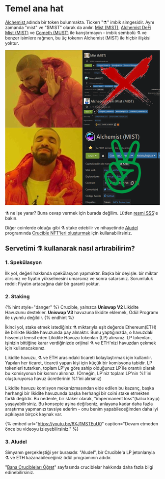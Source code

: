 # Temel ana hat

[Alchemist ](https://etherscan.io/token/0x88acdd2a6425c3faae4bc9650fd7e27e0bebb7ab)adında bir token bulunmakta. Tickerı "⚗️" imbik simgesidir. Aynı zamanda "mist" ve "$MIST" olarak da anılır. [Mist \(MIST\)](https://www.coingecko.com/en/coins/mist), [Alchemist DeFi Mist \(MIST\)](https://www.coingecko.com/en/coins/alchemist-defi-mist) ve [Cometh \(MUST\)](https://coinmarketcap.com/currencies/cometh/) ile karıştırmayın - imbik sembolü ⚗️ ve benzer isimlere rağmen, bu üç tokenın Alchemist \(MIST\) ile hiçbir ilişkisi yoktur.

![](.gitbook/assets/mm_mi21st.png)

⚗️ ne işe yarar? Buna cevap vermek için burada değilim. Lütfen [resmi SSS](faq.md)'e bakın.

Diğer coinlerde olduğu gibi ⚗️ stake edebilir ve nihayetinde [Aludel](the-basic-outline.md#3-aludel) programında [Crucible NFT'leri oluşturmak](crucible/teach-me-about-crucibles.md) için kullanabilirsiniz.

## Servetimi ⚗️ kullanarak nasıl artırabilirim?

### 1. Spekülasyon

İlk yol, değeri hakkında spekülasyon yapmaktır. Başka bir deyişle: bir miktar alırsınız ve fiyatın yükselmesini umarsınız ve sonra satarsınız. Sorumluluk reddi: Fiyatın artacağına dair bir garanti yoktur.

### 2. Staking

{% hint style="danger" %}
Crucible, yalnızca **Uniswap V2** Likidite Havuzunu destekler. **Uniswap V3** havuzuna likidite eklemek, Ödül Programı ile uyumlu değildir.
{% endhint %}

İkinci yol, stake etmek istediğiniz ⚗️ miktarıyla eşit değerde Ethereum\(ETH\) ile birlikte likidite havuzunda pay almaktır. Bunu yaptığınızda, o havuzdaki hissenizi temsil eden Likidite Havuzu tokenları \(LP\) alırsınız. LP tokenları, işinizin bittiğine karar verdiğinizde orijinal ⚗️ ve ETH'nizi havuzdan çekmek için kullanacaksınız.

Likidite havuzu, ⚗️ ve ETH arasındaki ticareti kolaylaştırmak için kullanılır. Yapılan her ticaret, ticareti yapan kişi için küçük bir komisyona tabidir. LP tokenleri tutarken, toplam LP'ye göre sahip olduğunuz LP ile orantılı olarak bu komisyonun bir kısmını alırsınız. \(Örneğin, LP'niz toplam LP'nin %1'ini oluşturuyorsa havuz ücretlerinin %1'ini alırsınız\)

Likidite havuzu komisyon mekanizmasından elde edilen bu kazanç, başka herhangi bir likidite havuzunda başka herhangi bir coini stake etmekten farklı değildir. Bu nedenle, bir staker olarak, "impermanent loss"\(kalıcı kayıp\) yaşayabilirsiniz. Bu konsepte aşina değilseniz, anlayana kadar daha fazla araştırma yapmanızı tavsiye ederim - onu benim yapabileceğimden daha iyi açıklayan birçok kaynak var.

{% embed url="https://youtu.be/8XJ1MSTEuU0" caption="Devam etmeden önce bu videoyu izleyebilirsiniz." %}

### 3. Aludel

Simyanın gerçekleştiği yer burasıdır. "Aludel", bir Crucible'a LP jetonlarıyla  ⚗️ ve ETH kazanabileceğiniz ödül programının adıdır.

"[Bana Crucibleları Öğret](crucible/teach-me-about-crucibles.md)" sayfasında cruciblelar hakkında daha fazla bilgi edinebilirsiniz.

